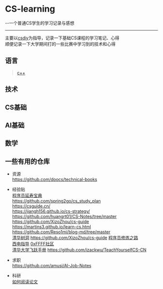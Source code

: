 # CS-learning  
 --一个普通CS学生的学习记录与感想
***

主要以[csdiy](https://csdiy.wiki/)为指导，记录一下基础CS课程的学习笔记、心得  
顺便记录一下大学期间打的一些比赛中学习到的技术和心得  
## 语言  
> [c++](https://github.com/YYWSHU/CS-/tree/main/Language/c%2B%2B)
## 技术  

## CS基础  

## AI基础  

## 数学  

## 一些有用的仓库
- 资源  
<https://github.com/doocs/technical-books>

- 经验贴  
[程序员延寿宝典](https://github.com/geekan/HowToLiveLonger)  
<https://github.com/spring2go/cs_study_plan>  
<https://csguide.cn/>  
<https://jiangh156.github.io/cs-strategy/>  
<https://github.com/huangrt01/CS-Notes/tree/master>  
<https://github.com/XizoZhou/cs-guide>  
<https://martins3.github.io/learn-cs.html>
<https://github.com/Reso1mi/blog-md/tree/master>  
[清华树洞](https://github.com/pb0316/thuhole_memories/tree/main)
<https://github.com/XizoZhou/cs-guide>
[程序员修炼之路](https://github.com/CodingDocs/advanced-programmer)  
[西电指导](https://xdu-cs-learning.readthedocs.io/en/latest/index.html)
[0xFFFF社区](https://wiki.0xffff.one/about)  
[清华大学飞跃手册](https://feiyue.online/#1)
<https://github.com/izackwu/TeachYourselfCS-CN>

- 求职  
<https://github.com/amusi/AI-Job-Notes>

- 科研  
[如何阅读论文](https://github.com/qiyuangong/How_to_Search_and_Read_a_Paper)

